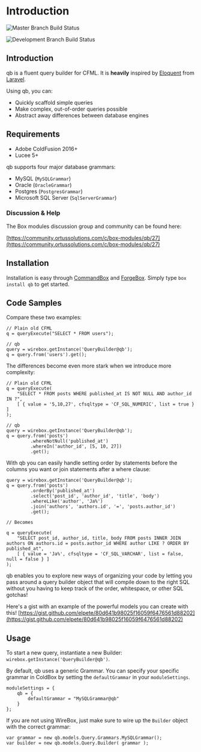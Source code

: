 # Introduction

![Master Branch Build Status](https://img.shields.io/travis/coldbox-modules/qb/master.svg?style=flat-square&label=master)

![Development Branch Build Status](https://img.shields.io/travis/coldbox-modules/qb/development.svg?style=flat-square&label=development)

## Introduction

qb is a fluent query builder for CFML. It is **heavily** inspired by [Eloquent](https://laravel.com/docs/5.3/eloquent) from [Laravel](https://laravel.com/).

Using qb, you can:

* Quickly scaffold simple queries
* Make complex, out-of-order queries possible
* Abstract away differences between database engines

## Requirements

* Adobe ColdFusion 2016+
* Lucee 5+

qb supports four major database grammars:

* MySQL \(`MySQLGrammar`\)
* Oracle \(`OracleGrammar`\)
* Postgres \(`PostgresGrammar`\)
* Microsoft SQL Server \(`SqlServerGrammar`\)

### Discussion & Help

The Box modules discussion group and community can be found here:

[https://community.ortussolutions.com/c/box-modules/qb/27](https://community.ortussolutions.com/c/box-modules/qb/27)

## Installation

Installation is easy through [CommandBox](https://www.ortussolutions.com/products/commandbox) and [ForgeBox](https://forgebox.io/). Simply type `box install qb` to get started.

## Code Samples

Compare these two examples:

```text
// Plain old CFML
q = queryExecute("SELECT * FROM users");

// qb
query = wirebox.getInstance('QueryBuilder@qb');
q = query.from('users').get();
```

The differences become even more stark when we introduce more complexity:

```text
// Plain old CFML
q = queryExecute(
    "SELECT * FROM posts WHERE published_at IS NOT NULL AND author_id IN ?",
    [ { value = '5,10,27', cfsqltype = 'CF_SQL_NUMERIC', list = true } ]
);

// qb
query = wirebox.getInstance('QueryBuilder@qb');
q = query.from('posts')
         .whereNotNull('published_at')
         .whereIn('author_id', [5, 10, 27])
         .get();
```

With qb you can easily handle setting order by statements before the columns you want or join statements after a where clause:

```text
query = wirebox.getInstance('QueryBuilder@qb');
q = query.from('posts')
         .orderBy('published_at')
         .select('post_id', 'author_id', 'title', 'body')
         .whereLike('author', 'Ja%')
         .join('authors', 'authors.id', '=', 'posts.author_id')
         .get();

// Becomes

q = queryExecute(
    "SELECT post_id, author_id, title, body FROM posts INNER JOIN authors ON authors.id = posts.author_id WHERE author LIKE ? ORDER BY published_at",
    [ { value = 'Ja%', cfsqltype = 'CF_SQL_VARCHAR', list = false, null = false } ]
);
```

qb enables you to explore new ways of organizing your code by letting you pass around a query builder object that will compile down to the right SQL without you having to keep track of the order, whitespace, or other SQL gotchas!

Here's a gist with an example of the powerful models you can create with this! [https://gist.github.com/elpete/80d641b98025f16059f6476561d88202](https://gist.github.com/elpete/80d641b98025f16059f6476561d88202)

## Usage

To start a new query, instantiate a new Builder: `wirebox.getInstance('QueryBuilder@qb')`.

By default, qb uses a generic Grammar. You can specify your specific grammar in ColdBox by setting the `defaultGrammar` in your `moduleSettings`.

```text
moduleSettings = {
    qb = {
        defaultGrammar = "MySQLGrammar@qb"
    }
};
```

If you are not using WireBox, just make sure to wire up the `Builder` object with the correct grammar:

```text
var grammar = new qb.models.Query.Grammars.MySQLGrammar();
var builder = new qb.models.Query.Builder( grammar );
```

